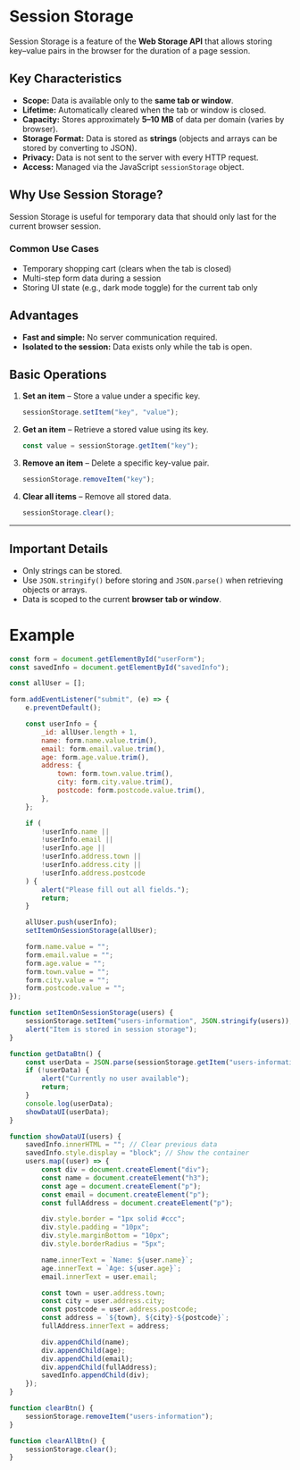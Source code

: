 # Session Storage

Session Storage is a feature of the **Web Storage API** that allows storing key–value pairs in the browser for the duration of a page session.

## Key Characteristics

-   **Scope:** Data is available only to the **same tab or window**.
-   **Lifetime:** Automatically cleared when the tab or window is closed.
-   **Capacity:** Stores approximately **5–10 MB** of data per domain (varies by browser).
-   **Storage Format:** Data is stored as **strings** (objects and arrays can be stored by converting to JSON).
-   **Privacy:** Data is not sent to the server with every HTTP request.
-   **Access:** Managed via the JavaScript `sessionStorage` object.

## Why Use Session Storage?

Session Storage is useful for temporary data that should only last for the current browser session.

### Common Use Cases

-   Temporary shopping cart (clears when the tab is closed)
-   Multi-step form data during a session
-   Storing UI state (e.g., dark mode toggle) for the current tab only

## Advantages

-   **Fast and simple:** No server communication required.
-   **Isolated to the session:** Data exists only while the tab is open.

## Basic Operations

1. **Set an item** – Store a value under a specific key.

    ```js
    sessionStorage.setItem("key", "value");
    ```

2. **Get an item** – Retrieve a stored value using its key.

    ```js
    const value = sessionStorage.getItem("key");
    ```

3. **Remove an item** – Delete a specific key-value pair.

    ```js
    sessionStorage.removeItem("key");
    ```

4. **Clear all items** – Remove all stored data.

    ```js
    sessionStorage.clear();
    ```

---

## Important Details

-   Only strings can be stored.
-   Use `JSON.stringify()` before storing and `JSON.parse()` when retrieving objects or arrays.
-   Data is scoped to the current **browser tab or window**.

# Example

```js
const form = document.getElementById("userForm");
const savedInfo = document.getElementById("savedInfo");

const allUser = [];

form.addEventListener("submit", (e) => {
    e.preventDefault();

    const userInfo = {
        _id: allUser.length + 1,
        name: form.name.value.trim(),
        email: form.email.value.trim(),
        age: form.age.value.trim(),
        address: {
            town: form.town.value.trim(),
            city: form.city.value.trim(),
            postcode: form.postcode.value.trim(),
        },
    };

    if (
        !userInfo.name ||
        !userInfo.email ||
        !userInfo.age ||
        !userInfo.address.town ||
        !userInfo.address.city ||
        !userInfo.address.postcode
    ) {
        alert("Please fill out all fields.");
        return;
    }

    allUser.push(userInfo);
    setItemOnSessionStorage(allUser);

    form.name.value = "";
    form.email.value = "";
    form.age.value = "";
    form.town.value = "";
    form.city.value = "";
    form.postcode.value = "";
});

function setItemOnSessionStorage(users) {
    sessionStorage.setItem("users-information", JSON.stringify(users));
    alert("Item is stored in session storage");
}

function getDataBtn() {
    const userData = JSON.parse(sessionStorage.getItem("users-information"));
    if (!userData) {
        alert("Currently no user available");
        return;
    }
    console.log(userData);
    showDataUI(userData);
}

function showDataUI(users) {
    savedInfo.innerHTML = ""; // Clear previous data
    savedInfo.style.display = "block"; // Show the container
    users.map((user) => {
        const div = document.createElement("div");
        const name = document.createElement("h3");
        const age = document.createElement("p");
        const email = document.createElement("p");
        const fullAddress = document.createElement("p");

        div.style.border = "1px solid #ccc";
        div.style.padding = "10px";
        div.style.marginBottom = "10px";
        div.style.borderRadius = "5px";

        name.innerText = `Name: ${user.name}`;
        age.innerText = `Age: ${user.age}`;
        email.innerText = user.email;

        const town = user.address.town;
        const city = user.address.city;
        const postcode = user.address.postcode;
        const address = `${town}, ${city}-${postcode}`;
        fullAddress.innerText = address;

        div.appendChild(name);
        div.appendChild(age);
        div.appendChild(email);
        div.appendChild(fullAddress);
        savedInfo.appendChild(div);
    });
}

function clearBtn() {
    sessionStorage.removeItem("users-information");
}

function clearAllBtn() {
    sessionStorage.clear();
}
```
